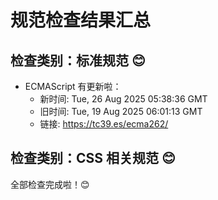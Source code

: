 # 规范检查结果汇总

## 检查类别：标准规范 😊

- ECMAScript 有更新啦：
  - 新时间: Tue, 26 Aug 2025 05:38:36 GMT
  - 旧时间: Tue, 19 Aug 2025 06:01:13 GMT
  - 链接: https://tc39.es/ecma262/


## 检查类别：CSS 相关规范 😊



全部检查完成啦！😊
